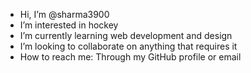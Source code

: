 - Hi, I’m @sharma3900
- I’m interested in hockey
- I’m currently learning web development and design
- I’m looking to collaborate on anything that requires it
- How to reach me: Through my GitHub profile or email 

<!---
sharma3900/sharma3900 is a ✨ special ✨ repository because its `README.md` (this file) appears on your GitHub profile.
You can click the Preview link to take a look at your changes.
--->
